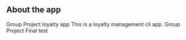 ## About the app
Group Project
loyalty app
This is a loyalty management cli app.
Group Project
Final test

